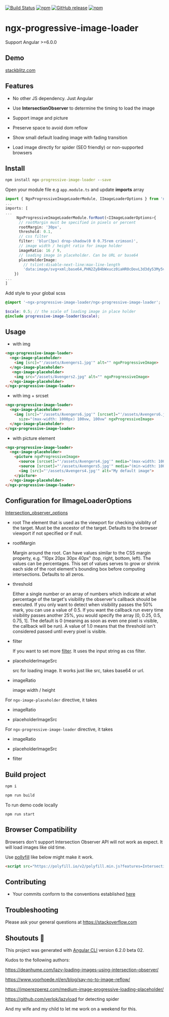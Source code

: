 [![Build Status](https://travis-ci.org/maxisam/ngx-progressive-image-loader.svg?branch=master)](https://travis-ci.org/maxisam/ngx-progressive-image-loader)
[![npm](https://img.shields.io/npm/dt/ngx-progressive-image-loader.svg?style=flat-square)](https://www.npmjs.com/package/ngx-progressive-image-loader)
[![GitHub release](https://img.shields.io/github/release/maxisam/ngx-progressive-image-loader.svg?style=flat-square)](https://github.com/maxisam/ngx-progressive-image-loader/releases)
[![npm](https://img.shields.io/npm/l/ngx-progressive-image-loader.svg?style=flat-square)]()

# ngx-progressive-image-loader

Support Angular >=6.0.0

## Demo

[stackblitz.com](https://stackblitz.com/github/maxisam/ngx-progressive-image-loader)

## Features

- No other JS dependency. Just Angular

- Use **IntersectionObserver** to determine the timing to load the image

- Support image and picture

- Preserve space to avoid dom reflow

- Show small default loading image with fading transition

- Load image directly for spider (SEO friendly) or non-supported browsers

## Install

```bat
npm install ngx-progressive-image-loader --save
```

Open your module file e.g `app.module.ts` and update **imports** array

```ts
import { NgxProgressiveImageLoaderModule, IImageLoaderOptions } from 'ngx-progressive-image-loader';
...
imports: [
...
     NgxProgressiveImageLoaderModule.forRoot(<IImageLoaderOptions>{
      // rootMargin must be specified in pixels or percent
      rootMargin: '30px',
      threshold: 0.1,
      // css filter
      filter: 'blur(3px) drop-shadow(0 0 0.75rem crimson)',
      // image width / height ratio for image holder
      imageRatio: 16 / 9,
      // loading image in placeholder. Can be URL or base64
      placeHolderImage:
        // tslint:disable-next-line:max-line-length
        'data:image/svg+xml;base64,PHN2ZyB4bWxucz0iaHR0cDovL3d3dy53My5vcmcvMjAwMC9zdmciIHZpZXdCb3g9IjAgMCAyNTAgMjUwIj4KICA8cGF0aCBmaWxsPSIjZGQwMDMxIiBkPSJNMTI1IDMwTDMxLjkgNjMuMmwxNC4yIDEyMy4xTDEyNSAyMzBsNzguOS00My43IDE0LjItMTIzLjF6Ii8+CiAgPHBhdGggZmlsbD0iI2MzMDAyZiIgZD0iTTEyNSAzMHYyMi4yLS4xVjIzMGw3OC45LTQzLjcgMTQuMi0xMjMuMUwxMjUgMzB6Ii8+CiAgPHBhdGggZD0iTTEyNSA1Mi4xTDY2LjggMTgyLjZoMjEuN2wxMS43LTI5LjJoNDkuNGwxMS43IDI5LjJIMTgzTDEyNSA1Mi4xem0xNyA4My4zaC0zNGwxNy00MC45IDE3IDQwLjl6IiBmaWxsPSIjZmZmIi8+Cjwvc3ZnPgo='
    })
...
]
```

Add style to your global scss

```scss
@import '~ngx-progressive-image-loader/ngx-progressive-image-loader';

$scale: 0.5; // the scale of loading image in place holder
@include progressive-image-loader($scale);
```

## Usage

- with img

```html
<ngx-progressive-image-loader>
  <ngx-image-placeholder>
    <img [src]="'/assets/Avengers1.jpg'" alt="" ngxProgressiveImage>
  </ngx-image-placeholder>
   <ngx-image-placeholder>
    <img src="/assets/Avengers2.jpg" alt="" ngxProgressiveImage>
  </ngx-image-placeholder>
</ngx-progressive-image-loader>
```

- with img + srcset

```html
<ngx-progressive-image-loader>
  <ngx-image-placeholder>
    <img [src]="'/assets/Avengers6.jpg'" [srcset]="'/assets/Avengers6.jpg 800w,/assets/Avengers7.jpg 1366w'"
      size="(max-width: 1000px) 100vw, 100vw" ngxProgressiveImage>
  </ngx-image-placeholder>
</ngx-progressive-image-loader>
```

- with picture element

```html
<ngx-progressive-image-loader>
  <ngx-image-placeholder>
    <picture ngxProgressiveImage>
      <source [srcset]="'/assets/Avengers4.jpg'" media="(max-width: 1000px)">
      <source [srcset]="'/assets/Avengers5.jpg'" media="(min-width: 1000px)">
      <img [src]="'/assets/Avengers4.jpg'" alt="My default image">
    </picture>
  </ngx-image-placeholder>
</ngx-progressive-image-loader>
```

## Configuration for IImageLoaderOptions

[Intersection_observer_options](https://developer.mozilla.org/en-US/docs/Web/API/Intersection_Observer_API#Intersection_observer_options)

- root
  The element that is used as the viewport for checking visiblity of the target. Must be the ancestor of the target. Defaults to the browser viewport if not specified or if null.

- rootMargin

  Margin around the root. Can have values similar to the CSS margin property, e.g. "10px 20px 30px 40px" (top, right, bottom, left). The values can be percentages. This set of values serves to grow or shrink each side of the root element's bounding box before computing intersections. Defaults to all zeros.

- threshold

  Either a single number or an array of numbers which indicate at what percentage of the target's visibility the observer's callback should be executed. If you only want to detect when visibility passes the 50% mark, you can use a value of 0.5. If you want the callback run every time visibility passes another 25%, you would specify the array [0, 0.25, 0.5, 0.75, 1]. The default is 0 (meaning as soon as even one pixel is visible, the callback will be run). A value of 1.0 means that the threshold isn't considered passed until every pixel is visible.

- filter

  If you want to set more [filter](https://developer.mozilla.org/en-US/docs/Web/CSS/filter). It uses the input string as css filter.

- placeholderImageSrc

  src for loading image. It works just like src, takes base64 or url.

- imageRatio

  image width / height

For `ngx-image-placeholder` directive, it takes

- imageRatio

- placeholderImageSrc

For `ngx-progressive-image-loader` directive, it takes

- imageRatio

- placeholderImageSrc

- filter

## Build project

```bat
npm i

npm run build
```

To run demo code locally

`npm run start`

## Browser Compatibility

Browsers don't support Intersection Observer API will not work as expect. It will load images like old time.

Use [pollyfill](https://github.com/w3c/IntersectionObserver/tree/master/polyfill) like below might make it work.

```html
<script src="https://polyfill.io/v2/polyfill.min.js?features=IntersectionObserver"></script>
```

## Contributing

- Your commits conform to the conventions established [here](https://github.com/conventional-changelog/conventional-changelog-angular/blob/master/convention.md)

## Troubleshooting

Please ask your general questions at https://stackoverflow.com

## Shoutouts 🙏

This project was generated with [Angular CLI](https://github.com/angular/angular-cli) version 6.2.0 beta 02.

Kudos to the following authors:

https://deanhume.com/lazy-loading-images-using-intersection-observer/

https://www.voorhoede.nl/en/blog/say-no-to-image-reflow/

https://jmperezperez.com/medium-image-progressive-loading-placeholder/

https://github.com/verlok/lazyload for detecting spider

And my wife and my child to let me work on a weekend for this.
